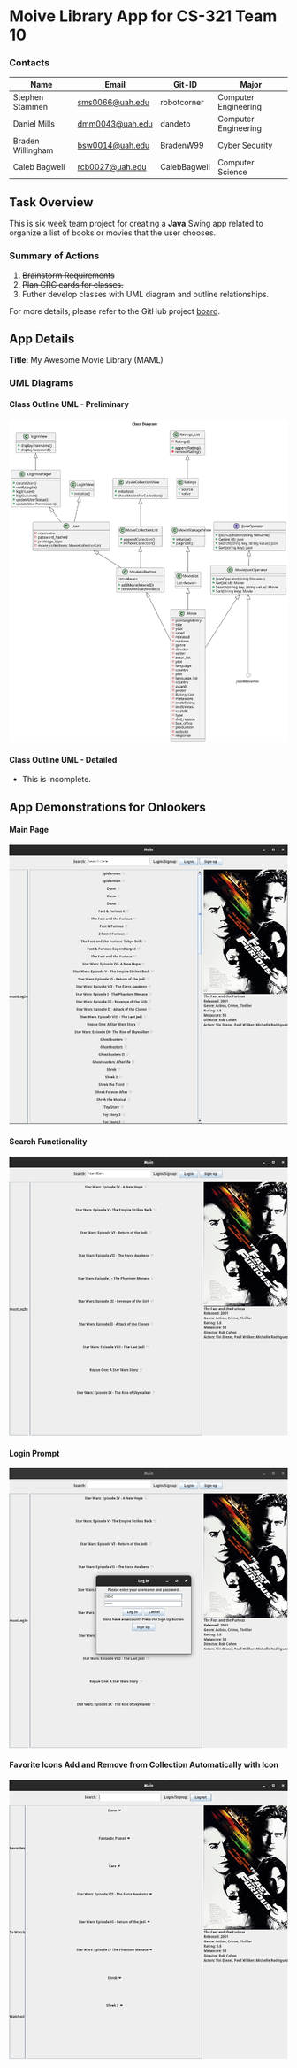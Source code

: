# Moive Library App for CS-321 Team 10

### Contacts

| Name | Email | Git-ID | Major |
| --- | --- | --- | --- |
| Stephen Stammen | sms0066@uah.edu | robotcorner | Computer Engineering | 
| Daniel Mills | dmm0043@uah.edu | dandeto | Computer Engineering |
| Braden Willingham | bsw0014@uah.edu | BradenW99 | Cyber Security |
| Caleb Bagwell | rcb0027@uah.edu | CalebBagwell | Computer Science |

## Task Overview

This is six week team project for creating a **Java** Swing app related to organize a list of books or movies that the user chooses.

### Summary of Actions
1. ~~Brainstorm Requirements~~
2. ~~Plan CRC cards for classes.~~
3. Futher develop classes with UML diagram and outline relationships.

For more details, please refer to the GitHub project [board](https://github.com/robotcorner/CS-321-JavaTeamProjectTeam10/projects?type=beta).


## App Details

**Title**: My Awesome Movie Library (MAML)


### UML Diagrams
#### Class Outline UML - Preliminary 

<p><img src='/docs/uml-class-diagram.svg'></p>

#### Class Outline UML - Detailed

- This is incomplete.

## App Demonstrations for Onlookers

#### Main Page
![image](docs/apr-07-main-page.png)

#### Search Functionality
![image](docs/apr-07-main-page-searched-results.png)

#### Login Prompt
![image](docs/apr-07-login-prompt.png)

#### Favorite Icons Add and Remove from Collection Automatically with Icon
![image](docs/apr-07-favorited-collection.png)


